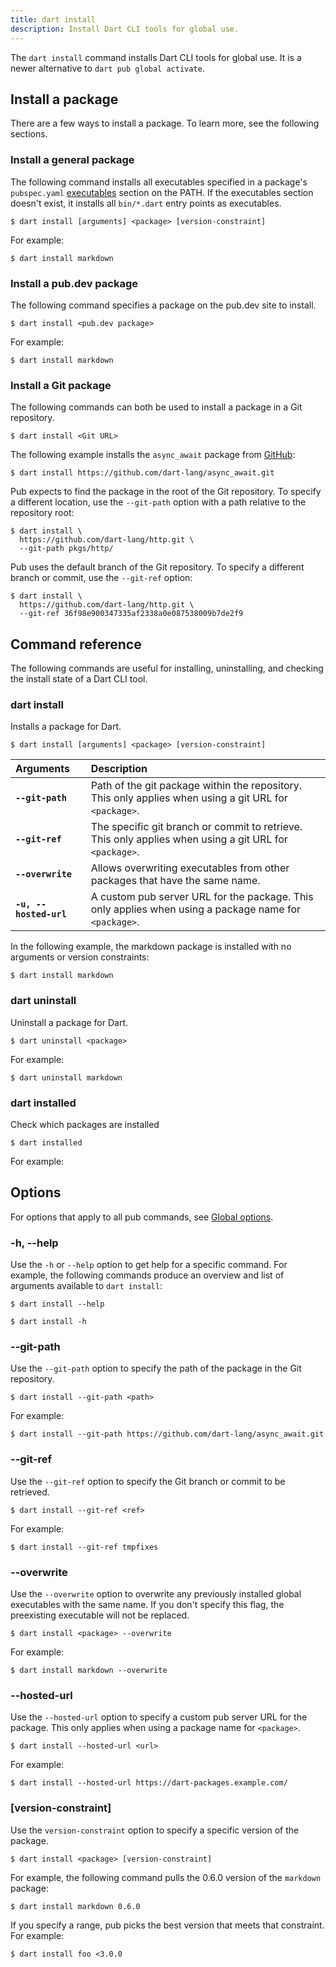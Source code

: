 ```yaml
---
title: dart install
description: Install Dart CLI tools for global use.
---
```


The `dart install` command installs Dart CLI tools for global use.
It is a newer alternative to `dart pub global activate`.

## Install a package

There are a few ways to install a package. To learn more,
see the following sections.

### Install a general package

The following command installs all executables specified in
a package's `pubspec.yaml` [executables][] section on the
PATH. If the executables section doesn't exist, it installs all
`bin/*.dart` entry points as executables.

```console
$ dart install [arguments] <package> [version-constraint]
```

For example:

```console
$ dart install markdown
```

### Install a pub.dev package

The following command specifies a package on the pub.dev
site to install.

```console
$ dart install <pub.dev package>
```

For example:

```console
$ dart install markdown
```

### Install a Git package

The following commands can both be used to install a package
in a Git repository.

```console
$ dart install <Git URL>
```

The following example installs the `async_await` package from
[GitHub][]:

```console
$ dart install https://github.com/dart-lang/async_await.git
```

Pub expects to find the package in the root of the Git repository.
To specify a different location, use the `--git-path` option with
a path relative to the repository root:

```console
$ dart install \
  https://github.com/dart-lang/http.git \
  --git-path pkgs/http/
```

Pub uses the default branch of the Git repository. To specify a
different branch or commit, use the `--git-ref` option:

```console
$ dart install \
  https://github.com/dart-lang/http.git \
  --git-ref 36f98e900347335af2338a0e087538009b7de2f9
```

## Command reference

The following commands are useful for installing,
uninstalling, and checking the install state of a
Dart CLI tool.

### dart install

Installs a package for Dart.

```console
$ dart install [arguments] <package> [version-constraint]
```

| Arguments              | Description                                                                                            |
| :--------------------- | :----------------------------------------------------------------------------------------------------- |
| **`--git-path`**       | Path of the git package within the repository. This only applies when using a git URL for `<package>`. |
| **`--git-ref`**        | The specific git branch or commit to retrieve. This only applies when using a git URL for `<package>`. |
| **`--overwrite`**      | Allows overwriting executables from other packages that have the same name.                            |
| **`-u, --hosted-url`** | A custom pub server URL for the package. This only applies when using a package name for `<package>`.  |

In the following example, the markdown package is installed
with no arguments or version constraints:

```console
$ dart install markdown
```

### dart uninstall

Uninstall a package for Dart.

```console
$ dart uninstall <package>
```

For example:

```console
$ dart uninstall markdown
```

### dart installed

Check which packages are installed

```console
$ dart installed
```

For example:

## Options

For options that apply to all pub commands, see
[Global options][].

### -h, --help

Use the `-h` or `--help` option to get help for a specific command.
For example, the following commands produce an overview and list
of arguments available to `dart install`:

```console
$ dart install --help
```

```console
$ dart install -h
```

### --git-path

Use the `--git-path` option to specify the path of the
package in the Git repository.

```console
$ dart install --git-path <path>
```

For example:

```console
$ dart install --git-path https://github.com/dart-lang/async_await.git
```

### --git-ref

Use the `--git-ref` option to specify the Git branch or commit
to be retrieved.

```console
$ dart install --git-ref <ref>
```

For example:

```console
$ dart install --git-ref tmpfixes
```

### --overwrite

Use the `--overwrite` option to overwrite any previously
installed global executables with the same name. If you don't specify
this flag, the preexisting executable will not be replaced.

```console
$ dart install <package> --overwrite
```

For example:

```console
$ dart install markdown --overwrite
```

### --hosted-url

Use the `--hosted-url` option to specify a custom pub server
URL for the package. This only applies when using a package name
for `<package>`.

```console
$ dart install --hosted-url <url>
```

For example:

```console
$ dart install --hosted-url https://dart-packages.example.com/
```

### [version-constraint]

Use the `version-constraint` option to specify a specific version
of the package.

```console
$ dart install <package> [version-constraint]
```

For example, the following command
pulls the 0.6.0 version of the `markdown` package:

```console
$ dart install markdown 0.6.0
```

If you specify a range, pub picks the best version that meets that
constraint. For example:

```console
$ dart install foo <3.0.0
```

[pub tool]: /tools/pub/cmd
[executables]: https://dart.dev/tools/pub/pubspec#executables
[GitHub]: https://github.com/
[Global options]: /tools/pub/cmd#global-options
